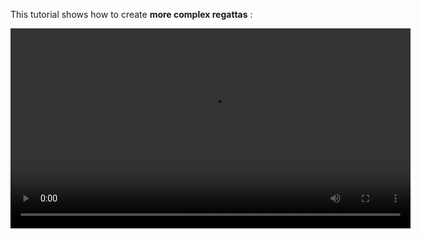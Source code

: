 This tutorial shows how to create **more complex regattas** :

<video controls="true" width="640" src="https://sapsailing-documentation.s3.eu-west-1.amazonaws.com/adminconsole/CreateMoreComplexRegattas.mp4" type="video/mp4">
  Your browser does not support the video tag.
</video>